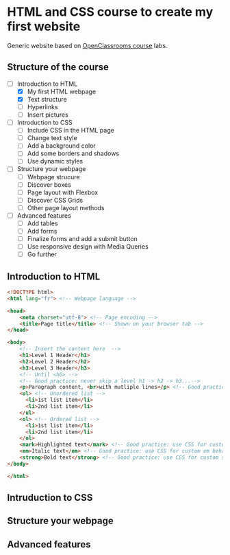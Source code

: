 # HTML and CSS course to create my first website

Generic website based on [OpenClassrooms course](https://openclassrooms.com/fr/courses/1603881-creez-votre-site-web-avec-html5-et-css3) labs.

## Structure of the course

- [ ] Introduction to HTML
  - [x] My first HTML webpage
  - [x] Text structure
  - [ ] Hyperlinks
  - [ ] Insert pictures
- [ ] Introduction to CSS
  - [ ] Include CSS in the HTML page
  - [ ] Change text style
  - [ ] Add a background color
  - [ ] Add some borders and shadows
  - [ ] Use dynamic styles
- [ ] Structure your webpage
  - [ ] Webpage strucure
  - [ ] Discover boxes
  - [ ] Page layout with Flexbox
  - [ ] Discover CSS Grids
  - [ ] Other page layout methods
- [ ] Advanced features
  - [ ] Add tables
  - [ ] Add forms
  - [ ] Finalize forms and add a submit button
  - [ ] Use responsive design with Media Queries
  - [ ] Go further

## Introduction to HTML

```html
<!DOCTYPE html>
<html lang="fr"> <!-- Webpage language -->

<head>
    <meta charset="utf-8"> <!-- Page encoding -->
    <title>Page title</title> <!-- Shown on your browser tab -->
</head>

<body>
    <!-- Insert the content here  -->
    <h1>Level 1 Header</h1>
    <h2>Level 2 Header</h2>
    <h3>Level 3 Header</h3>
    <!-- Until <h6> -->
    <!-- Good practice: never skip a level h1 -> h2 -> h3...-->
    <p>Paragraph content, <br>with mutliple lines</p> <!-- Good practice: only one <br> and choose the size of the line break in CSS -->
    <ul> <!-- Unordered list -->
      <li>1st list item</li>
      <li>2nd list item</li>
    </ul>
    <ol> <!-- Ordered list -->
      <li>1st list item</li>
      <li>2nd list item</li>
    </ol>
    <mark>Highlighted text</mark> <!-- Good practice: use CSS for custom mark behaviour -->
    <em>Italic text</em> <!-- Good practice: use CSS for custom em behaviour -->
    <strong>Bold text</strong> <!-- Good practice: use CSS for custom strong behaviour -->
</body>

</html>
```

## Intruduction to CSS

## Structure your webpage

## Advanced features
